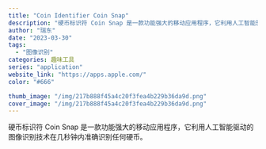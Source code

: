 ```yaml
---
title: "Coin Identifier Coin Snap"
description: "硬币标识符 Coin Snap 是一款功能强大的移动应用程序，它利用人工智能驱动的图像识别技术在几秒钟内准确识别任何硬币"
author: "瑞东"
date: "2023-03-30"
tags:
  - "图像识别"
categories: 趣味工具
series: "application"
website_link: "https://apps.apple.com/"
color: "#666"

thumb_image: "/img/217b888f45a4c20f3fea4b229b36da9d.png"
cover_image: "/img/217b888f45a4c20f3fea4b229b36da9d.png"
---
```


硬币标识符 Coin Snap 是一款功能强大的移动应用程序，它利用人工智能驱动的图像识别技术在几秒钟内准确识别任何硬币。
